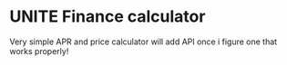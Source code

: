 
# UNITE Finance calculator

Very simple APR and price calculator will add API once i figure one that works properly!
